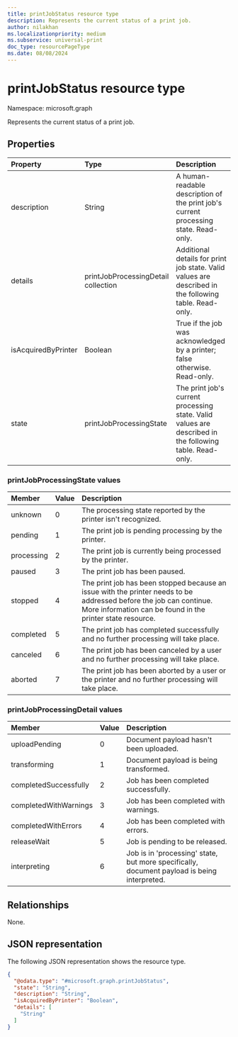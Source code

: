 ```yaml
---
title: printJobStatus resource type
description: Represents the current status of a print job.
author: nilakhan
ms.localizationpriority: medium
ms.subservice: universal-print
doc_type: resourcePageType
ms.date: 08/08/2024
---
```


# printJobStatus resource type

Namespace: microsoft.graph

Represents the current status of a print job.

## Properties
|Property|Type|Description|
|:---|:---|:---|
|description|String|A human-readable description of the print job's current processing state. Read-only.|
|details|printJobProcessingDetail collection|Additional details for print job state. Valid values are described in the following table. Read-only.|
|isAcquiredByPrinter|Boolean|True if the job was acknowledged by a printer; false otherwise. Read-only.|
|state|printJobProcessingState|The print job's current processing state. Valid values are described in the following table. Read-only.|

### printJobProcessingState values

|Member|Value|Description|
|:---|:---|:---|
|unknown|0|The processing state reported by the printer isn't recognized.|
|pending|1|The print job is pending processing by the printer.|
|processing|2|The print job is currently being processed by the printer.|
|paused|3|The print job has been paused.|
|stopped|4|The print job has been stopped because an issue with the printer needs to be addressed before the job can continue. More information can be found in the printer state resource.|
|completed|5|The print job has completed successfully and no further processing will take place.|
|canceled|6|The print job has been canceled by a user and no further processing will take place.|
|aborted|7|The print job has been aborted by a user or the printer and no further processing will take place.|

### printJobProcessingDetail values

|Member|Value|Description|
|:---|:---|:---|
|uploadPending|0|Document payload hasn't been uploaded.|
|transforming|1|Document payload is being transformed.|
|completedSuccessfully|2|Job has been completed successfully.|
|completedWithWarnings|3|Job has been completed with warnings.|
|completedWithErrors|4|Job has been completed with errors.|
|releaseWait|5|Job is pending to be released.|
|interpreting|6|Job is in 'processing' state, but more specifically, document payload is being interpreted.|

## Relationships

None.

## JSON representation

The following JSON representation shows the resource type.

<!-- {
  "blockType": "resource",
  "@odata.type": "microsoft.graph.printJobStatus"
}
-->
``` json
{
  "@odata.type": "#microsoft.graph.printJobStatus",
  "state": "String",
  "description": "String",
  "isAcquiredByPrinter": "Boolean",
  "details": [
    "String"
  ]
}
```

